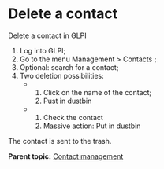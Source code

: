 Delete a contact
================

Delete a contact in GLPI

1.  Log into GLPI;
2.  Go to the menu Management \> Contacts ;
3.  Optional: search for a contact;
4.  Two deletion possibilities:
    -   1.  Click on the name of the contact;
        2.  Pust in dustbin

    -   1.  Check the contact
        2.  Massive action: Put in dustbin

The contact is sent to the trash.

**Parent topic:** [Contact
management](../glpi/management_contact.html "Contacts are managed via menu Management > Contacts")
